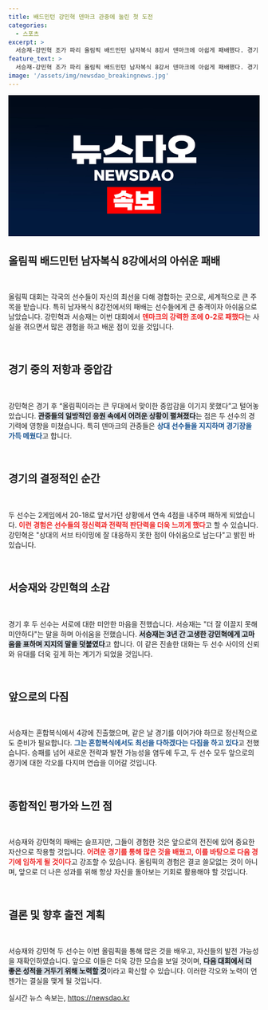 ```yaml
---
title: 배드민턴 강민혁 덴마크 관중에 눌린 첫 도전
categories:
  - 스포츠
excerpt: >
  서승재-강민혁 조가 파리 올림픽 배드민턴 남자복식 8강서 덴마크에 아쉽게 패배했다. 경기 후 서승재는 동료에게 미안함을 드러냈고, 강민혁은 올림픽 중압감을 털어놨다. 다음 경기를 향한 다짐도 잊지 않았다.
feature_text: >
  서승재-강민혁 조가 파리 올림픽 배드민턴 남자복식 8강서 덴마크에 아쉽게 패배했다. 경기 후 서승재는 동료에게 미안함을 드러냈고, 강민혁은 올림픽 중압감을 털어놨다. 다음 경기를 향한 다짐도 잊지 않았다.
image: '/assets/img/newsdao_breakingnews.jpg'
---
```


<p><img src="/assets/img/newsdao_breakingnews.jpg" alt="cryptoinkorea 속보" /></p>

<h2 data-ke-size="size26">올림픽 배드민턴 남자복식 8강에서의 아쉬운 패배</h2>

<p data-ke-size="size16">&nbsp;</p>

<p>올림픽 대회는 각국의 선수들이 자신의 최선을 다해 경합하는 곳으로, 세계적으로 큰 주목을 받습니다. 특히 남자복식 8강전에서의 패배는 선수들에게 큰 충격이자 아쉬움으로 남았습니다. 강민혁과 서승재는 이번 대회에서 <b><span style="color: #ee2323;">덴마크의 강력한 조에 0-2로 패했다</span></b>는 사실을 겪으면서 많은 경험을 하고 배운 점이 있을 것입니다. </p>

<p data-ke-size="size16">&nbsp;</p>

<h2 data-ke-size="size26">경기 중의 저항과 중압감</h2>

<p data-ke-size="size16">&nbsp;</p>

<p>강민혁은 경기 후 “올림픽이라는 큰 무대에서 맞이한 중압감을 이기지 못했다”고 털어놓았습니다. <b><span style="background-color: #21538527;">관중들의 일방적인 응원 속에서 어려운 상황이 펼쳐졌다</span></b>는 점은 두 선수의 경기력에 영향을 미쳤습니다. 특히 덴마크의 관중들은 <b><span style="color: #1a5490;">상대 선수들을 지지하며 경기장을 가득 메웠다</span></b>고 합니다.</p>

<p data-ke-size="size16">&nbsp;</p>

<h2 data-ke-size="size26">경기의 결정적인 순간</h2>

<p data-ke-size="size16">&nbsp;</p>

<p>두 선수는 2게임에서 20-18로 앞서가던 상황에서 연속 4점을 내주며 패하게 되었습니다. <b><span style="color: #ee2323;">이런 경험은 선수들의 정신력과 전략적 판단력을 더욱 느끼게 했다</span></b>고 할 수 있습니다. 강민혁은 "상대의 서브 타이밍에 잘 대응하지 못한 점이 아쉬움으로 남는다"고 밝힌 바 있습니다. </p>

<p data-ke-size="size16">&nbsp;</p>

<h2 data-ke-size="size26">서승재와 강민혁의 소감</h2>

<p data-ke-size="size16">&nbsp;</p>

<p>경기 후 두 선수는 서로에 대한 미안한 마음을 전했습니다. 서승재는 "더 잘 이끌지 못해 미안하다"는 말을 하며 아쉬움을 전했습니다. <b><span style="background-color: #21538527;">서승재는 3년 간 고생한 강민혁에게 고마움을 표하며 지지의 말을 덧붙였다</span></b>고 합니다. 이 같은 진솔한 대화는 두 선수 사이의 신뢰와 유대를 더욱 깊게 하는 계기가 되었을 것입니다.</p>

<p data-ke-size="size16">&nbsp;</p>

<h2 data-ke-size="size26">앞으로의 다짐</h2>

<p data-ke-size="size16">&nbsp;</p>

<p>서승재는 혼합복식에서 4강에 진출했으며, 같은 날 경기를 이어가야 하므로 정신적으로도 준비가 필요합니다. <b><span style="color: #1a5490;">그는 혼합복식에서도 최선을 다하겠다는 다짐을 하고 있다</span></b>고 전했습니다. 승패를 넘어 새로운 전략과 발전 가능성을 염두에 두고, 두 선수 모두 앞으로의 경기에 대한 각오를 다지며 연습을 이어갈 것입니다.</p>

<p data-ke-size="size16">&nbsp;</p>

<h2 data-ke-size="size26">종합적인 평가와 느낀 점</h2>

<p data-ke-size="size16">&nbsp;</p>

<p>서승재와 강민혁의 패배는 슬프지만, 그들이 경험한 것은 앞으로의 전진에 있어 중요한 자산으로 작용할 것입니다. <b><span style="color: #ee2323;">어려운 경기를 통해 많은 것을 배웠고, 이를 바탕으로 다음 경기에 임하게 될 것이다</span></b>고 강조할 수 있습니다. 올림픽의 경험은 결코 쓸모없는 것이 아니며, 앞으로 더 나은 성과를 위해 항상 자신을 돌아보는 기회로 활용해야 할 것입니다.</p>

<p data-ke-size="size16">&nbsp;</p>

<h2 data-ke-size="size26">결론 및 향후 출전 계획</h2>

<p data-ke-size="size16">&nbsp;</p>

<p>서승재와 강민혁 두 선수는 이번 올림픽을 통해 많은 것을 배우고, 자신들의 발전 가능성을 재확인하였습니다. 앞으로 이들은 더욱 강한 모습을 보일 것이며, <b><span style="background-color: #21538527;">다음 대회에서 더 좋은 성적을 거두기 위해 노력할 것</span></b>이라고 확신할 수 있습니다. 이러한 각오와 노력이 언젠가는 결실을 맺게 될 것입니다.</p>
실시간 뉴스 속보는, <a href="https://newsdao.kr" rel="dofollow">https://newsdao.kr</a>


